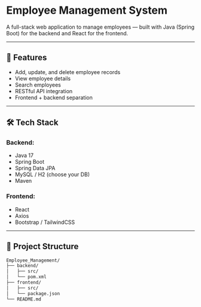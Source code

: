 # Employee Management System

A full-stack web application to manage employees — built with Java (Spring Boot) for the backend and React for the frontend.

---

## 🚀 Features

- Add, update, and delete employee records
- View employee details
- Search employees
- RESTful API integration
- Frontend + backend separation

---

## 🛠 Tech Stack

### Backend:
- Java 17
- Spring Boot
- Spring Data JPA
- MySQL / H2 (choose your DB)
- Maven

### Frontend:
- React
- Axios
- Bootstrap / TailwindCSS

---

## 📂 Project Structure

```bash
Employee_Management/
├── backend/
│   ├── src/
│   └── pom.xml
├── frontend/
│   ├── src/
│   └── package.json
└── README.md

